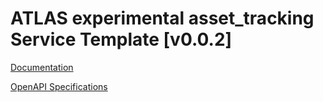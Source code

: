 # ATLAS experimental asset_tracking Service Template \[v0.0.2\]

[Documentation](https://htmlpreview.github.io/?https://github.com/atlasH2020-templates/asset_tracking/blob/v0.0.2/doc.html)

[OpenAPI Specifications](https://sensorsystems.iais.fraunhofer.de/doc/?url=https://raw.githubusercontent.com/atlasH2020-templates/asset_tracking/v0.0.2/oas)  

